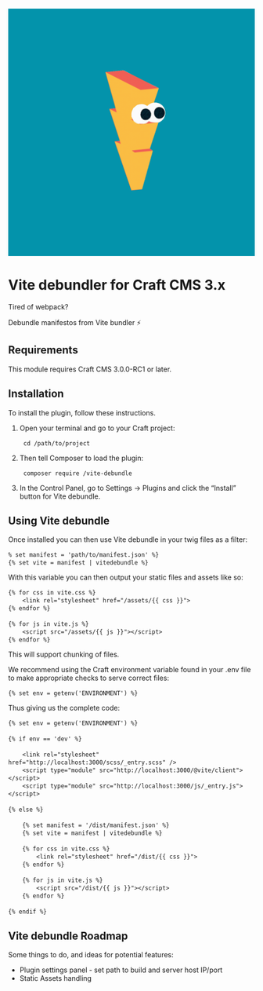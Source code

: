 ![Usain Bolt](bolt.gif)

# Vite debundler for Craft CMS 3.x

Tired of webpack?

Debundle manifestos from Vite bundler ⚡️

## Requirements

This module requires Craft CMS 3.0.0-RC1 or later.

## Installation

To install the plugin, follow these instructions.

1. Open your terminal and go to your Craft project:

        cd /path/to/project

2. Then tell Composer to load the plugin:

        composer require /vite-debundle

3. In the Control Panel, go to Settings → Plugins and click the “Install” button for Vite debundle.

## Using Vite debundle

Once installed you can then use Vite debundle in your twig files as a filter:

```
% set manifest = 'path/to/manifest.json' %}
{% set vite = manifest | vitedebundle %}
```

With this variable you can then output your static files and assets like so:

```
{% for css in vite.css %}
    <link rel="stylesheet" href="/assets/{{ css }}">
{% endfor %}

{% for js in vite.js %}
    <script src="/assets/{{ js }}"></script>
{% endfor %}
```

This will support chunking of files.

We recommend using the Craft environment variable found in your .env file to make appropriate checks to serve correct files:

```
{% set env = getenv('ENVIRONMENT') %}
```

Thus giving us the complete code:

```
{% set env = getenv('ENVIRONMENT') %}

{% if env == 'dev' %}

    <link rel="stylesheet" href="http://localhost:3000/scss/_entry.scss" />
    <script type="module" src="http://localhost:3000/@vite/client"></script>
    <script type="module" src="http://localhost:3000/js/_entry.js"></script>

{% else %}

    {% set manifest = '/dist/manifest.json' %}
    {% set vite = manifest | vitedebundle %}

    {% for css in vite.css %}
        <link rel="stylesheet" href="/dist/{{ css }}">
    {% endfor %}

    {% for js in vite.js %}
        <script src="/dist/{{ js }}"></script>
    {% endfor %}

{% endif %}
```

## Vite debundle Roadmap

Some things to do, and ideas for potential features:

* Plugin settings panel - set path to build and server host IP/port
* Static Assets handling
